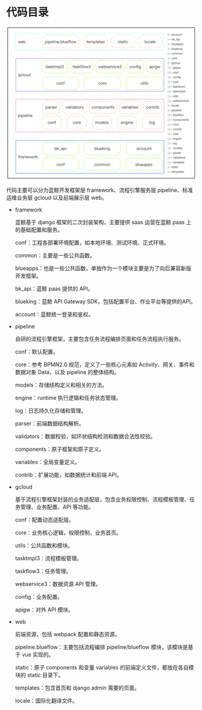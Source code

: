 # 代码目录

![](../resource/img/code_structure.png)

代码主要可以分为蓝鲸开发框架层 framework、流程引擎服务层 pipeline、标准运维业务层 gcloud 以及前端展示层 web。

- framework

  蓝鲸基于 django 框架的二次封装架构，主要提供 saas 运营在蓝鲸 paas 上的基础配置和服务。

  conf：工程各部署环境配置，如本地环境、测试环境、正式环境。

  common：主要是一些公共函数。

  blueapps：也是一些公共函数，单独作为一个模块主要是为了向后兼容新版开发框架。

  bk_api：蓝鲸 paas 提供的 API。

  blueking：蓝鲸 API Gateway SDK，包括配置平台、作业平台等提供的API。

  account：蓝鲸统一登录和鉴权。

- pipeline

  自研的流程引擎框架，主要包含任务流程编排页面和任务流程执行服务。

  conf：默认配置。

  core：参考 BPMN2.0 规范，定义了一些核心元素如 Activity、网关、事件和数据对象 Data，以及 pipeline 的整体结构。

  models：存储结构定义和相关的方法。

  engine：runtime 执行逻辑和任务状态管理。

  log：日志持久化存储和管理。

  parser：前端数据结构解析。

  validators：数据校验，如环状结构检测和数据合法性校验。

  components：原子框架和原子定义。

  variables：全局变量定义。

  contrib：扩展功能，如数据统计和前端 API。

- gcloud

  基于流程引擎框架封装的业务适配层，包含业务权限控制、流程模板管理、任务管理、业务配置、API 等功能。

  conf：配置动态适配层。

  core：业务核心逻辑，权限控制，业务首页。

  utils：公共函数和模块。

  tasktmpl3：流程模板管理。

  taskflow3：任务管理。

  webservice3：数据资源 API 管理。

  config：业务配置。

  apigw：对外 API 模块。

- web

  前端资源，包括 webpack 配置和静态资源。

  pipeline.blueflow：主要包括流程编排 pipeline/blueflow 模块，该模块是基于 vue 实现的。

  static：原子 components 和变量 variables 的前端定义文件，都放在各自模块的 static 目录下。

  templates：包含首页和 django admin 需要的页面。

  locale：国际化翻译文件。
